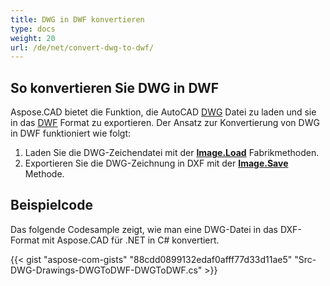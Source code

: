 ```yaml
---
title: DWG in DWF konvertieren
type: docs
weight: 20
url: /de/net/convert-dwg-to-dwf/
---
```


## **So konvertieren Sie DWG in DWF**

Aspose.CAD bietet die Funktion, die AutoCAD [DWG](https://docs.fileformat.com/cad/dwg/) Datei zu laden und sie in das [DWF](https://docs.fileformat.com/cad/dwf/) Format zu exportieren. Der Ansatz zur Konvertierung von DWG in DWF funktioniert wie folgt:

1. Laden Sie die DWG-Zeichendatei mit der [**Image.Load**](https://reference.aspose.com/cad/net/aspose.cad/image/methods/load/index) Fabrikmethoden.
1. Exportieren Sie die DWG-Zeichnung in DXF mit der [**Image.Save**](https://reference.aspose.com/cad/net/aspose.cad/image/methods/save/index) Methode.

## Beispielcode

Das folgende Codesample zeigt, wie man eine DWG-Datei in das DXF-Format mit Aspose.CAD für .NET in C# konvertiert.

{{< gist "aspose-com-gists" "88cdd0899132edaf0afff77d33d11ae5" "Src-DWG-Drawings-DWGToDWF-DWGToDWF.cs" >}}
